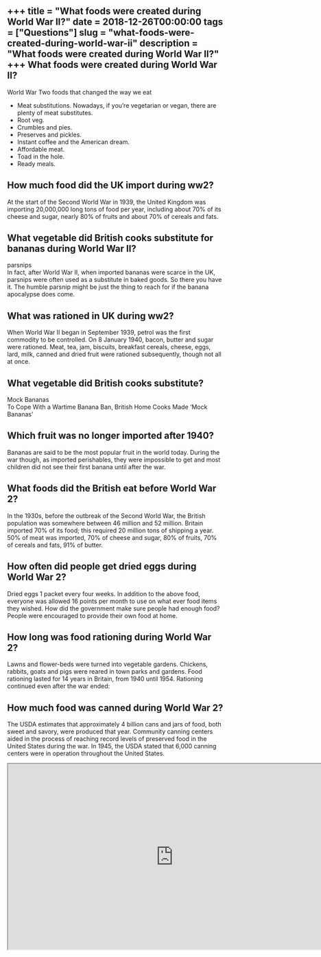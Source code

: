+++
title = "What foods were created during World War II?"
date = 2018-12-26T00:00:00
tags = ["Questions"]
slug = "what-foods-were-created-during-world-war-ii"
description = "What foods were created during World War II?"
+++
What foods were created during World War II?
--------------------------------------------

World War Two foods that changed the way we eat

- Meat substitutions. Nowadays, if you’re vegetarian or vegan, there are plenty of meat substitutes.
- Root veg.
- Crumbles and pies.
- Preserves and pickles.
- Instant coffee and the American dream.
- Affordable meat.
- Toad in the hole.
- Ready meals.

How much food did the UK import during ww2?
-------------------------------------------

At the start of the Second World War in 1939, the United Kingdom was importing 20,000,000 long tons of food per year, including about 70% of its cheese and sugar, nearly 80% of fruits and about 70% of cereals and fats.

What vegetable did British cooks substitute for bananas during World War II?
----------------------------------------------------------------------------

parsnips  
In fact, after World War II, when imported bananas were scarce in the UK, parsnips were often used as a substitute in baked goods. So there you have it. The humble parsnip might be just the thing to reach for if the banana apocalypse does come.

What was rationed in UK during ww2?
-----------------------------------

When World War II began in September 1939, petrol was the first commodity to be controlled. On 8 January 1940, bacon, butter and sugar were rationed. Meat, tea, jam, biscuits, breakfast cereals, cheese, eggs, lard, milk, canned and dried fruit were rationed subsequently, though not all at once.

What vegetable did British cooks substitute?
--------------------------------------------

Mock Bananas  
To Cope With a Wartime Banana Ban, British Home Cooks Made ‘Mock Bananas’

Which fruit was no longer imported after 1940?
----------------------------------------------

Bananas are said to be the most popular fruit in the world today. During the war though, as imported perishables, they were impossible to get and most children did not see their first banana until after the war.

What foods did the British eat before World War 2?
--------------------------------------------------

In the 1930s, before the outbreak of the Second World War, the British population was somewhere between 46 million and 52 million. Britain imported 70% of its food; this required 20 million tons of shipping a year. 50% of meat was imported, 70% of cheese and sugar, 80% of fruits, 70% of cereals and fats, 91% of butter.

How often did people get dried eggs during World War 2?
-------------------------------------------------------

Dried eggs 1 packet every four weeks. In addition to the above food, everyone was allowed 16 points per month to use on what ever food items they wished. How did the government make sure people had enough food? People were encouraged to provide their own food at home.

How long was food rationing during World War 2?
-----------------------------------------------

Lawns and flower-beds were turned into vegetable gardens. Chickens, rabbits, goats and pigs were reared in town parks and gardens. Food rationing lasted for 14 years in Britain, from 1940 until 1954. Rationing continued even after the war ended:

How much food was canned during World War 2?
--------------------------------------------

The USDA estimates that approximately 4 billion cans and jars of food, both sweet and savory, were produced that year. Community canning centers aided in the process of reaching record levels of preserved food in the United States during the war. In 1945, the USDA stated that 6,000 canning centers were in operation throughout the United States.

<iframe allow="accelerometer; autoplay; clipboard-write; encrypted-media; gyroscope; picture-in-picture" allowfullscreen="" class="__youtube_prefs__  epyt-is-override  no-lazyload" data-no-lazy="1" data-origheight="433" data-origwidth="770" data-skipgform_ajax_framebjll="" height="433" id="_ytid_88734" loading="lazy" src="https://www.youtube.com/embed/o9wNJ78S2GY?enablejsapi=1&autoplay=0&cc_load_policy=0&cc_lang_pref=&iv_load_policy=1&loop=0&modestbranding=0&rel=1&fs=1&playsinline=0&autohide=2&theme=dark&color=red&controls=1&" title="YouTube player" width="770"></iframe>